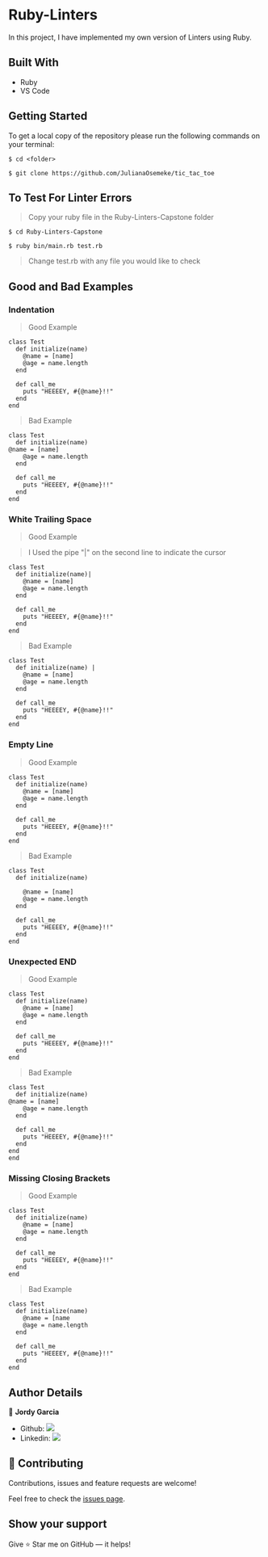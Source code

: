 # Ruby-Linters

In this project, I have implemented my own version of Linters using Ruby.

## Built With

- Ruby
- VS Code

## Getting Started

To get a local copy of the repository please run the following commands on your terminal:

```
$ cd <folder>
```

```
$ git clone https://github.com/JulianaOsemeke/tic_tac_toe
```

## To Test For Linter Errors

> Copy your ruby file in the Ruby-Linters-Capstone folder

```
$ cd Ruby-Linters-Capstone
```

```
$ ruby bin/main.rb test.rb
```

> Change test.rb with any file you would like to check

## Good and Bad Examples

### **Indentation**

> Good Example

```
class Test
  def initialize(name)
    @name = [name]
    @age = name.length
  end

  def call_me
    puts "HEEEEY, #{@name}!!"
  end
end
```

> Bad Example

```
class Test
  def initialize(name)
@name = [name]
    @age = name.length
  end

  def call_me
    puts "HEEEEY, #{@name}!!"
  end
end
```

### **White Trailing Space**

> Good Example

> I Used the pipe "|" on the second line to indicate the cursor

```
class Test
  def initialize(name)|
    @name = [name]
    @age = name.length
  end

  def call_me
    puts "HEEEEY, #{@name}!!"
  end
end
```

> Bad Example

```
class Test
  def initialize(name) |
    @name = [name]
    @age = name.length
  end

  def call_me
    puts "HEEEEY, #{@name}!!"
  end
end
```

### **Empty Line**

> Good Example

```
class Test
  def initialize(name)
    @name = [name]
    @age = name.length
  end

  def call_me
    puts "HEEEEY, #{@name}!!"
  end
end
```

> Bad Example

```
class Test
  def initialize(name)

    @name = [name]
    @age = name.length
  end

  def call_me
    puts "HEEEEY, #{@name}!!"
  end
end
```

### **Unexpected END**

> Good Example

```
class Test
  def initialize(name)
    @name = [name]
    @age = name.length
  end

  def call_me
    puts "HEEEEY, #{@name}!!"
  end
end
```

> Bad Example

```
class Test
  def initialize(name)
@name = [name]
    @age = name.length
  end

  def call_me
    puts "HEEEEY, #{@name}!!"
  end
end
end
```

### **Missing Closing Brackets**

> Good Example

```
class Test
  def initialize(name)
    @name = [name]
    @age = name.length
  end

  def call_me
    puts "HEEEEY, #{@name}!!"
  end
end
```

> Bad Example

```
class Test
  def initialize(name)
    @name = [name
    @age = name.length
  end

  def call_me
    puts "HEEEEY, #{@name}!!"
  end
end
```

## Author Details

👤 **Jordy Garcia**

- Github: [![](https://img.shields.io/badge/GitHub-100000?style=for-the-badge&logo=github&logoColor=white)](https://github.com/garciajordy/)
- Linkedin: [![](https://img.shields.io/badge/LinkedIn-0077B5?style=for-the-badge&logo=linkedin&logoColor=white)](https://www.linkedin.com/in/jordy-garcia-675849206/)

## 🤝 Contributing

Contributions, issues and feature requests are welcome!

Feel free to check the [issues page](https://github.com/garciajordy/Ruby-Linters-Capstone/issues).

## Show your support

Give ⭐ Star me on GitHub — it helps!

